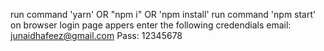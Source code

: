 run command 'yarn' OR "npm i" OR 'npm install'
run command 'npm start'
on browser login page appers enter the following credendials
email: junaidhafeez@gmail.com
Pass: 12345678
